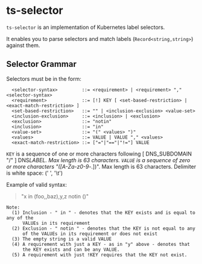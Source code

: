 # ts-selector

`ts-selector` is an implementation of Kubernetes label selectors.

It enables you to parse selectors and match labels (`Record<string,string>`) against them.

## Selector Grammar

Selectors must be in the form:

```
  <selector-syntax>         ::= <requirement> | <requirement> "," <selector-syntax>
  <requirement>             ::= [!] KEY [ <set-based-restriction> | <exact-match-restriction> ]
  <set-based-restriction>   ::= "" | <inclusion-exclusion> <value-set>
  <inclusion-exclusion>     ::= <inclusion> | <exclusion>
  <exclusion>               ::= "notin"
  <inclusion>               ::= "in"
  <value-set>               ::= "(" <values> ")"
  <values>                  ::= VALUE | VALUE "," <values>
  <exact-match-restriction> ::= ["="|"=="|"!="] VALUE
```

`KEY` is a sequence of one or more characters following [ DNS_SUBDOMAIN "/" ] DNS*LABEL. Max length is 63 characters.
`VALUE` is a sequence of zero or more characters "([A-Za-z0-9*-\.])". Max length is 63 characters.
Delimiter is white space: (' ', '\t')

Example of valid syntax:

> "x in (foo,,baz),y,z notin ()"

```
Note:
  (1) Inclusion - " in " - denotes that the KEY exists and is equal to any of the
      VALUEs in its requirement
  (2) Exclusion - " notin " - denotes that the KEY is not equal to any
      of the VALUEs in its requirement or does not exist
  (3) The empty string is a valid VALUE
  (4) A requirement with just a KEY - as in "y" above - denotes that
      the KEY exists and can be any VALUE.
  (5) A requirement with just !KEY requires that the KEY not exist.
```
